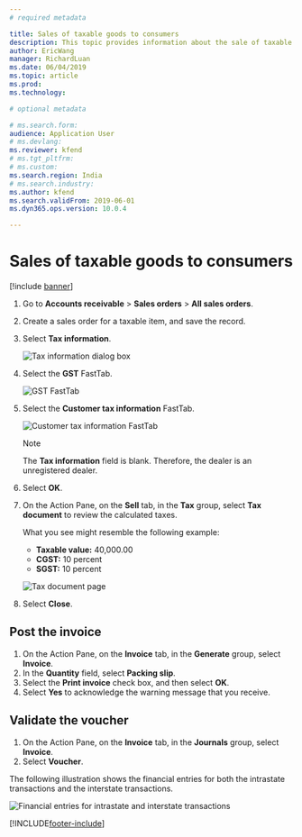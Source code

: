 ```yaml
---
# required metadata

title: Sales of taxable goods to consumers
description: This topic provides information about the sale of taxable goods to a consumer.
author: EricWang
manager: RichardLuan
ms.date: 06/04/2019
ms.topic: article
ms.prod: 
ms.technology: 

# optional metadata

# ms.search.form: 
audience: Application User
# ms.devlang: 
ms.reviewer: kfend
# ms.tgt_pltfrm: 
# ms.custom: 
ms.search.region: India
# ms.search.industry: 
ms.author: kfend
ms.search.validFrom: 2019-06-01
ms.dyn365.ops.version: 10.0.4

---
```


# Sales of taxable goods to consumers

[!include [banner](../includes/banner.md)]

1. Go to **Accounts receivable** \> **Sales orders** \> **All sales orders**.
2. Create a sales order for a taxable item, and save the record.
3. Select **Tax information**.

    ![Tax information dialog box](media/Capture.PNG)

4. Select the **GST** FastTab.

    ![GST FastTab](media/Capture02.PNG)

5. Select the **Customer tax information** FastTab.

    ![Customer tax information FastTab](media/Capture05.PNG)

    > [!NOTE]
    > The **Tax information** field is blank. Therefore, the dealer is an unregistered dealer.

6. Select **OK**.
7. On the Action Pane, on the **Sell** tab, in the **Tax** group, select **Tax document** to review the calculated taxes.

    What you see might resemble the following example:

    - **Taxable value:** 40,000.00
    - **CGST:** 10 percent
    - **SGST:** 10 percent

    ![Tax document page](media/Capture04_upd.png)

8. Select **Close**.

## Post the invoice

1. On the Action Pane, on the **Invoice** tab, in the **Generate** group, select **Invoice**.
2. In the **Quantity** field, select **Packing slip**.
3. Select the **Print invoice** check box, and then select **OK**.
4. Select **Yes** to acknowledge the warning message that you receive.

## Validate the voucher

1. On the Action Pane, on the **Invoice** tab, in the **Journals** group, select **Invoice**.
2. Select **Voucher**.

The following illustration shows the financial entries for both the intrastate transactions and the interstate transactions.

![Financial entries for intrastate and interstate transactions](media/Annotation-2019-05-20-100324.png)


[!INCLUDE[footer-include](../../includes/footer-banner.md)]